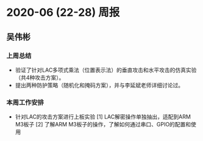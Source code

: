# 2020-06 (22-28) 周报

## 吴伟彬
### 上周总结
* 验证了针对LAC多项式乘法（位置表示法）的垂直攻击和水平攻击的仿真实验（共4种攻击方案）。
* 提出两种防护策略（随机化和掩码方案），并与李延斌老师详细讨论过。

### 本周工作安排
* 针对LAC的攻击方案进行上板实验
[1] LAC解密操作单独抽出，适配到ARM M3板子
[2] 了解ARM M3板子的操作，了解如何通过串口、GPIO的配置和使用

